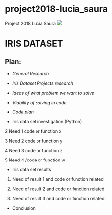 # project2018-lucia_saura
Project 2018 Lucia Saura
![](https://s3.amazonaws.com/assets.datacamp.com/blog_assets/Machine+Learning+R/iris-machinelearning.png)

# IRIS DATASET

## Plan: 

* _General Research_

* _Iris Dataset Projects research_ 

* _Ideas of what problem we want to solve_

* _Viability of solving in code_

* _Code plan_ 

* Iris data set investigation (Python) 

2 Need 1 code or function x 

3 Need 2 code or function y 

4 Need 3 code or function z 

5 Need 4 /code or function w 

* Iris data set results 

1. Need of result 1 and code or function related 

2. Need of result 2 and code or function related 

3. Need of result 3 and code or function related 

* Conclusion

